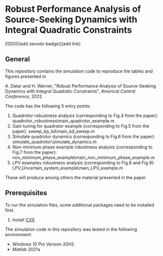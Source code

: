 # Robust Performance Analysis of Source-Seeking Dynamics with Integral Quadratic Constraints

[![DOI](add zenodo badge)](add link)

## General

This repository contains the simulation code to reproduce the tables and figures presented in

A. Datar and H. Werner, "Robust Performance Analysis of Source-Seeking Dynamics with Integral Quadratic Constraints", *Americal Control Conference*, 2022

The code has the following 5 entry points:
1. Quadrotor robustness analysis (corresponding to Fig.4 from the paper): quadrotor_robustness\main_quadrotor_example.m 
2. Gain tuning for quadrotor example (corresponding to Fig.5 from the paper): sweep_kp_kd\main_kd_sweep.m
3. Simulate quadrotor dynamics (corresponding to Fig.6 from the paper): simulate_quadrotor\simulate_dynamics.m
4. Non-minimum phase example robustness analysis (corresponding to Fig.7 from the paper): non_minimum_phase_example\main_non_minimum_phase_example.m
5. LPV examples robustness analysis (corresponding to Fig.8 and Fig.9): LPV_Uncertain_system_example\main_LPV_example.m

These will produce among others the material presented in the paper. 

## Prerequisites

To run the simulation files, some additional packages need to be installed first.
1. Install [CVX](http://cvxr.com/cvx/download/)

The simulation code in this repository was tested in the following environment:
* *Windows 10 Pro* Version 20H2
* *Matlab* 2021a
